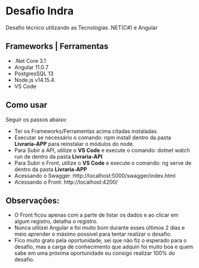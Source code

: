 Desafio Indra
=====================

Desafio técnico utilizando as Tecnologias .NET(C#) e Angular


Frameworks | Ferramentas 
------------

- .Net Core 3.1
- Angular 11.0.7
- PostgresSQL 13
- Node.js v14.15.4.
- VS Code

Como usar
---------

Seguir os passos abaixo:
- Ter os Frameworks/Ferramentas acima citadas instaladas.
- Executar se necessário o comando: npm install dentro da pasta **Livraria-APP** para reinstalar o módulos do node.
- Para Subir a API, utilize o **VS Code** e execute o comando: dotnet watch run de dentro da pasta **Livraria-API**
- Para Subir o Front, utilize o **VS Code** e execute o comando: ng serve de dentro da pasta **Livraria-APP**
- Acessando o Swagger :http://localhost:5000/swagger/index.html
- Acessando o Front: http://localhost:4200/


Observações:
---------
- O Front ficou apenas com a parte de listar os dados e ao clicar em algum registro, detalha o registro.
- Nunca utilizei Angular e foi muito bom durante esses últimos 2 dias e meio aprender o máximo possível para tentar realizar o desafio.
- Fico muito grato pela oportunidade, sei que não fiz o esperado para o desafio, mas a carga de conhecimento que adquiri foi muito boa e quem sabe em uma próxima oportunidade eu consigo realizar 100% do desafio.
